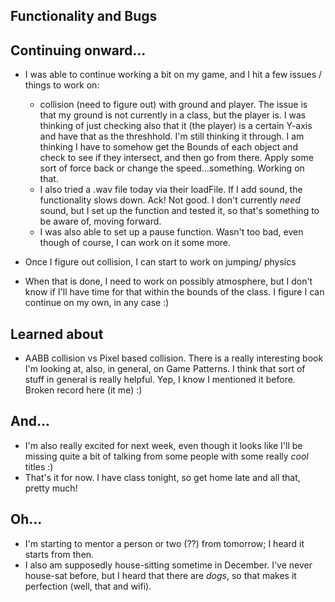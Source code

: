 ## Functionality and Bugs

## Continuing onward...

- I was able to continue working a bit on my game, and I hit a few issues / things to work on:

  - collision (need to figure out) with ground and player. The issue is that my ground is not 
    currently in a class, but the player is. I was thinking of just checking also that it (the player) is 
    a certain Y-axis and have that as the threshhold. I'm still thinking it through. I am thinking 
    I have to somehow get the Bounds of each object and check to see if they intersect, and then go from there.
    Apply some sort of force back or change the speed...something. Working on that.
  - I also tried a .wav file today via their loadFile. If I add sound, the functionality slows down. Ack!
    Not good. I don't currently *need* sound, but I set up the function and tested it, so that's something
    to be aware of, moving forward.
  - I was also able to set up a pause function. Wasn't too bad, even though of course, I can work on it some
    more. 
  
- Once I figure out collision, I can start to work on jumping/ physics 

- When that is done, I need to work on possibly atmosphere, but I don't know if I'll have time for that
  within the bounds of the class. I figure I can continue on my own, in any case :)
  
## Learned about

- AABB collision vs Pixel based collision. 
  There is a really interesting book I'm looking at, also, in general, on Game Patterns. 
  I think that sort of stuff in general is really helpful. Yep, I know I mentioned it before.
  Broken record here (it me) :)
  
## And...

- I'm also really excited for next week, even though it looks like I'll be missing quite a bit
  of talking from some people with some really *cool* titles :) 
- That's it for now. I have class tonight, so get home late and all that, pretty much!

## Oh...

- I'm starting to mentor a person or two (??) from tomorrow; I heard it starts from then.
- I also am supposedly house-sitting sometime in December. I've never house-sat before, but I heard
  that there are *dogs*, so that makes it perfection (well, that and wifi). 

